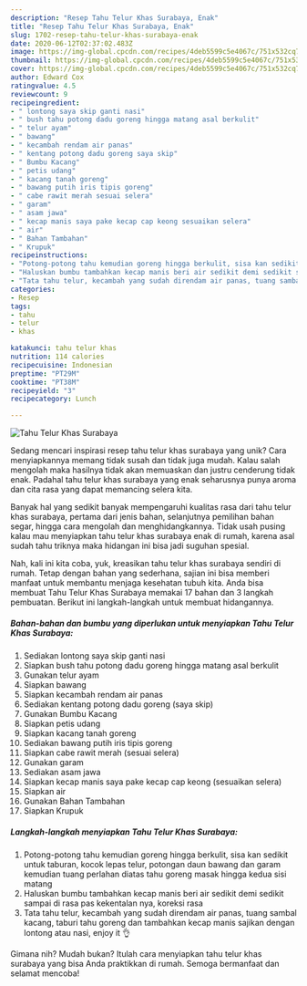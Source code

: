 ```yaml
---
description: "Resep Tahu Telur Khas Surabaya, Enak"
title: "Resep Tahu Telur Khas Surabaya, Enak"
slug: 1702-resep-tahu-telur-khas-surabaya-enak
date: 2020-06-12T02:37:02.483Z
image: https://img-global.cpcdn.com/recipes/4deb5599c5e4067c/751x532cq70/tahu-telur-khas-surabaya-foto-resep-utama.jpg
thumbnail: https://img-global.cpcdn.com/recipes/4deb5599c5e4067c/751x532cq70/tahu-telur-khas-surabaya-foto-resep-utama.jpg
cover: https://img-global.cpcdn.com/recipes/4deb5599c5e4067c/751x532cq70/tahu-telur-khas-surabaya-foto-resep-utama.jpg
author: Edward Cox
ratingvalue: 4.5
reviewcount: 9
recipeingredient:
- " lontong saya skip ganti nasi"
- " bush tahu potong dadu goreng hingga matang asal berkulit"
- " telur ayam"
- " bawang"
- " kecambah rendam air panas"
- " kentang potong dadu goreng saya skip"
- " Bumbu Kacang"
- " petis udang"
- " kacang tanah goreng"
- " bawang putih iris tipis goreng"
- " cabe rawit merah sesuai selera"
- " garam"
- " asam jawa"
- " kecap manis saya pake kecap cap keong sesuaikan selera"
- " air"
- " Bahan Tambahan"
- " Krupuk"
recipeinstructions:
- "Potong-potong tahu kemudian goreng hingga berkulit, sisa kan sedikit untuk taburan, kocok lepas telur, potongan daun bawang dan garam kemudian tuang perlahan diatas tahu goreng masak hingga kedua sisi matang"
- "Haluskan bumbu tambahkan kecap manis beri air sedikit demi sedikit sampai di rasa pas kekentalan nya, koreksi rasa"
- "Tata tahu telur, kecambah yang sudah direndam air panas, tuang sambal kacang, taburi tahu goreng dan tambahkan kecap manis sajikan dengan lontong atau nasi, enjoy it 👌"
categories:
- Resep
tags:
- tahu
- telur
- khas

katakunci: tahu telur khas 
nutrition: 114 calories
recipecuisine: Indonesian
preptime: "PT29M"
cooktime: "PT38M"
recipeyield: "3"
recipecategory: Lunch

---
```



![Tahu Telur Khas Surabaya](https://img-global.cpcdn.com/recipes/4deb5599c5e4067c/751x532cq70/tahu-telur-khas-surabaya-foto-resep-utama.jpg)

Sedang mencari inspirasi resep tahu telur khas surabaya yang unik? Cara menyiapkannya memang tidak susah dan tidak juga mudah. Kalau salah mengolah maka hasilnya tidak akan memuaskan dan justru cenderung tidak enak. Padahal tahu telur khas surabaya yang enak seharusnya punya aroma dan cita rasa yang dapat memancing selera kita.

Banyak hal yang sedikit banyak mempengaruhi kualitas rasa dari tahu telur khas surabaya, pertama dari jenis bahan, selanjutnya pemilihan bahan segar, hingga cara mengolah dan menghidangkannya. Tidak usah pusing kalau mau menyiapkan tahu telur khas surabaya enak di rumah, karena asal sudah tahu triknya maka hidangan ini bisa jadi suguhan spesial.




Nah, kali ini kita coba, yuk, kreasikan tahu telur khas surabaya sendiri di rumah. Tetap dengan bahan yang sederhana, sajian ini bisa memberi manfaat untuk membantu menjaga kesehatan tubuh kita. Anda bisa membuat Tahu Telur Khas Surabaya memakai 17 bahan dan 3 langkah pembuatan. Berikut ini langkah-langkah untuk membuat hidangannya.

<!--inarticleads1-->

##### Bahan-bahan dan bumbu yang diperlukan untuk menyiapkan Tahu Telur Khas Surabaya:

1. Sediakan  lontong saya skip ganti nasi
1. Siapkan  bush tahu potong dadu goreng hingga matang asal berkulit
1. Gunakan  telur ayam
1. Siapkan  bawang
1. Siapkan  kecambah rendam air panas
1. Sediakan  kentang potong dadu goreng (saya skip)
1. Gunakan  Bumbu Kacang
1. Siapkan  petis udang
1. Siapkan  kacang tanah goreng
1. Sediakan  bawang putih iris tipis goreng
1. Siapkan  cabe rawit merah (sesuai selera)
1. Gunakan  garam
1. Sediakan  asam jawa
1. Siapkan  kecap manis saya pake kecap cap keong (sesuaikan selera)
1. Siapkan  air
1. Gunakan  Bahan Tambahan
1. Siapkan  Krupuk




<!--inarticleads2-->

##### Langkah-langkah menyiapkan Tahu Telur Khas Surabaya:

1. Potong-potong tahu kemudian goreng hingga berkulit, sisa kan sedikit untuk taburan, kocok lepas telur, potongan daun bawang dan garam kemudian tuang perlahan diatas tahu goreng masak hingga kedua sisi matang
1. Haluskan bumbu tambahkan kecap manis beri air sedikit demi sedikit sampai di rasa pas kekentalan nya, koreksi rasa
1. Tata tahu telur, kecambah yang sudah direndam air panas, tuang sambal kacang, taburi tahu goreng dan tambahkan kecap manis sajikan dengan lontong atau nasi, enjoy it 👌




Gimana nih? Mudah bukan? Itulah cara menyiapkan tahu telur khas surabaya yang bisa Anda praktikkan di rumah. Semoga bermanfaat dan selamat mencoba!
